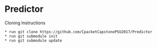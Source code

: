 # Predictor
Cloning Instructions

    * run git clone https://github.com/CpacketCapstonePSU2017/Predictor
    * run git submodule init
    * run git submodule update
